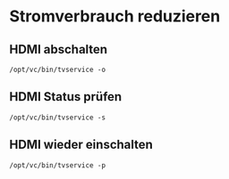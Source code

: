 # Stromverbrauch reduzieren

## HDMI abschalten

    /opt/vc/bin/tvservice -o

## HDMI Status prüfen

    /opt/vc/bin/tvservice -s

## HDMI wieder einschalten

    /opt/vc/bin/tvservice -p
